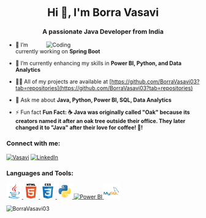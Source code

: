 <h1 align="center">Hi 👋, I'm Borra Vasavi</h1> 
<h3 align="center">A passionate Java Developer from India</h3>
<img align="right" alt="Coding" width="400" src="https://media2.giphy.com/media/f4ztZcdm9Fi90vL4Zd/200.webp?cid=790b76113p0uxbn1l0m1u7x338p2ez1ldigvyc2a32cmspcp&ep=v1_gifs_search&rid=200.webp&ct=g">

- 🔬 I’m currently working on **Spring Boot**

- 🌟 I’m currently enhancing my skills in **Power BI, Python, and Data Analytics**

- 👨‍💻 All of my projects are available at [https://github.com/BorraVasavi03?tab=repositories](https://github.com/BorraVasavi03?tab=repositories)

- 💬 Ask me about **Java, Python, Power BI, SQL, Data Analytics**

- ⚡ Fun fact **Fun Fact: ☕ Java was originally called "Oak" because its creators named it after an oak tree outside their office. They later changed it to "Java" after their love for coffee! 🚀!**

<h3 align="left">Connect with me:</h3>
<p align="left">
<a href="https://www.hackerrank.com/profile/vasavipadma848" target="blank"><img align="center" src="https://raw.githubusercontent.com/rahuldkjain/github-profile-readme-generator/master/src/images/icons/Social/hackerrank.svg" alt="Vasavi" height="30" width="40" /></a>
<a href="https://www.linkedin.com/in/borra-vasavi-770154277/" target="blank"><img align="center" src="https://cdn-icons-png.flaticon.com/512/174/174857.png" alt="LinkedIn" height="30" width="40" /></a>
</p>

<h3 align="left">Languages and Tools:</h3>
<p align="left"> 
<a href="https://www.java.com/" target="_blank" rel="noreferrer"> <img src="https://raw.githubusercontent.com/devicons/devicon/master/icons/java/java-original.svg" alt="java" width="40" height="40"/> </a>
<!--<a href="https://docs.oracle.com/en/java/" target="_blank" rel="noreferrer"> <img src="https://img.shields.io/badge/Learn%20Java-ED8B00?style=for-the-badge&logo=java&logoColor=white" alt="Java Resources" /> </a>-->
<a href="https://www.w3.org/html/" target="_blank" rel="noreferrer"> <img src="https://raw.githubusercontent.com/devicons/devicon/master/icons/html5/html5-original-wordmark.svg" alt="html5" width="40" height="40"/> </a> 
<a href="https://www.w3schools.com/css/" target="_blank" rel="noreferrer"> <img src="https://raw.githubusercontent.com/devicons/devicon/master/icons/css3/css3-original-wordmark.svg" alt="css3" width="40" height="40"/> </a> 
<a href="https://www.python.org" target="_blank" rel="noreferrer"> <img src="https://raw.githubusercontent.com/devicons/devicon/master/icons/python/python-original.svg" alt="python" width="40" height="40"/> </a> 
<a href="https://www.microsoft.com/en-us/power-platform/products/power-bi" target="_blank" rel="noreferrer"> <img src="https://upload.wikimedia.org/wikipedia/commons/c/cf/New_Power_BI_Logo.svg" alt="Power BI" width="40" height="40"/> </a> 
<a href="https://www.mysql.com/" target="_blank" rel="noreferrer"> <img src="https://raw.githubusercontent.com/devicons/devicon/master/icons/mysql/mysql-original-wordmark.svg" alt="mysql" width="40" height="40"/> </a> 
</p>

<p><img align="left" src="https://github-readme-stats.vercel.app/api/top-langs?username=BorraVasavi03&show_icons=true&locale=en&layout=compact" alt="BorraVasavi03" /></p>
